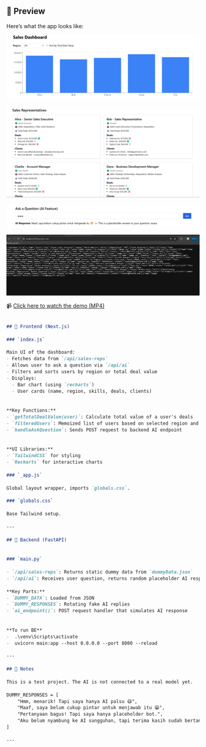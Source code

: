 ## 📸 Preview

Here’s what the app looks like:

![Dashboard Preview](./assets/screenshot-1.png)

![Dashboard Preview](./assets/screenshot-2.png)

![Dashboard Preview](./assets/screenshot-3.png)

![Dashboard Preview](./assets/screenshot-4.png)

📹 [Click here to watch the demo (MP4)](./assets/work1.mp4)


```markdown

## 🔹 Frontend (Next.js)

### `index.js`

Main UI of the dashboard:
- Fetches data from `/api/sales-reps`
- Allows user to ask a question via `/api/ai`
- Filters and sorts users by region or total deal value
- Displays:
  - Bar chart (using `recharts`)
  - User cards (name, region, skills, deals, clients)


**Key Functions:**
- `getTotalDealValue(user)`: Calculate total value of a user's deals
- `filteredUsers`: Memoized list of users based on selected region and sort toggle
- `handleAskQuestion`: Sends POST request to backend AI endpoint


**UI Libraries:**
- `TailwindCSS` for styling
- `Recharts` for interactive charts

### `_app.js`

Global layout wrapper, imports `globals.css`.

### `globals.css`

Base Tailwind setup.

---

## 🔹 Backend (FastAPI)


### `main.py`

- `/api/sales-reps`: Returns static dummy data from `dummyData.json`
- `/api/ai`: Receives user question, returns random placeholder AI response

**Key Parts:**
- `DUMMY_DATA`: Loaded from JSON
- `DUMMY_RESPONSES`: Rotating fake AI replies
- `ai_endpoint()`: POST request handler that simulates AI response


**To run BE**
-  .\venv\Scripts\activate
-  uvicorn main:app --host 0.0.0.0 --port 8000 --reload

---

## 📝 Notes

This is a test project. The AI is not connected to a real model yet.

DUMMY_RESPONSES = [
    "Hmm, menarik! Tapi saya hanya AI palsu 😅",
    "Maaf, saya belum cukup pintar untuk menjawab itu 😁",
    "Pertanyaan bagus! Tapi saya hanya placeholder bot.",
    "Aku belum nyambung ke AI sungguhan, tapi terima kasih sudah bertanya!",
]

---